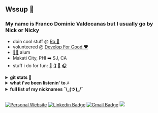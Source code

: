 ## Wssup 👋
### My name is Franco Dominic Valdecanas but I usually go by Nick or Nicky
- doin cool stuff @ [Ro 🏥](https://ro.co)
- volunteered @ [Develop For Good ❤️](https://www.developforgood.org/) 
-  [🌊🐺](sonoma.edu) alum 
-  Makati City, PHI ➡️ SJ, CA 
- stuff i do for fun: [🎾](https://sonomaseawolves.com/sports/mens-tennis/roster/nicky-valdecanas/4155) [🏌️](https://www.youtube.com/watch?v=mkZ0wVul2Fc&ab_channel=LawtonGolf) [🏐](https://www.youtube.com/watch?v=hrUKemJhy9g&ab_channel=OtakuGains) [ 🎧](https://open.spotify.com/user/222bzakdxxgx2ctwofadyhxxq)
  

<details>
 <summary><b>git stats 👀</b></summary>
  
![stats1](https://github-readme-stats.vercel.app/api?username=fvaldecan&&theme=dark&show_icons=true&locale=en&hide_rank=true&hide_title=true&layout=compact)
![stats2](https://github-readme-stats.vercel.app/api/top-langs?username=fvaldecan&&theme=dark&show_icons=true&locale=en&layout=compact)
</details>

<details>
 <summary><b>what i've been listenin' to 🎶</b></summary>
  
![Spotify recently played](https://spotify-recently-played-readme.vercel.app/api?user=222bzakdxxgx2ctwofadyhxxq&count=3) 
  </details>
  
<details>
  <summary><b>full list of my nicknames  ¯\_(ツ)_/¯</b></summary>

 - Nicky 
 - Nick 
 - Nicko
 - Niche
 - No-V 
 - Niklaus 
 - Klaus
 - Dominicky
 - Franco Cean
 - Frank 
 - Franky
  
</details>

##
[![Personal Website](https://img.shields.io/badge/😄-personal-teal.svg)](https://shields.io/)
[![Linkedin Badge](https://img.shields.io/badge/-francovaldecanas-blue?style=flat-square&logo=Linkedin&logoColor=white&link=https://www.linkedin.com/in/francovaldecanas/)](https://www.linkedin.com/in/francovaldecanas/)
[![Gmail Badge](https://img.shields.io/badge/-nickyvaldecanas-c14438?style=flat-square&logo=Gmail&logoColor=white&link=mailto:nickyvaldecanas@gmail.com)](mailto:nickyvaldecanas@gmail.com)
![](https://visitor-badge.glitch.me/badge?page_id=fvaldecan)
